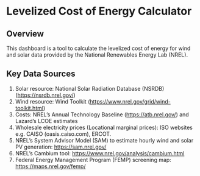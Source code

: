 # Levelized Cost of Energy Calculator

## Overview

This dashboard is a tool to calculate the levelized cost of energy for wind and solar data provided by the National Renewables Energy Lab (NREL).

## Key Data Sources

1) Solar resource: National Solar Radiation Database (NSRDB) (https://nsrdb.nrel.gov/)
2) Wind resource: Wind Toolkit (https://www.nrel.gov/grid/wind-toolkit.html)
3) Costs: NREL’s Annual Technology Baseline (https://atb.nrel.gov/) and Lazard’s LCOE
estimates
4) Wholesale electricity prices (Locational marginal prices): ISO websites e.g. CAISO
(oasis.caiso.com), ERCOT.
5) NREL’s System Advisor Model (SAM) to estimate hourly wind and solar PV generation:
https://sam.nrel.gov/
6) NREL’s Cambium tool: https://www.nrel.gov/analysis/cambium.html
7) Federal Energy Management Program (FEMP) screening map:
https://maps.nrel.gov/femp/
